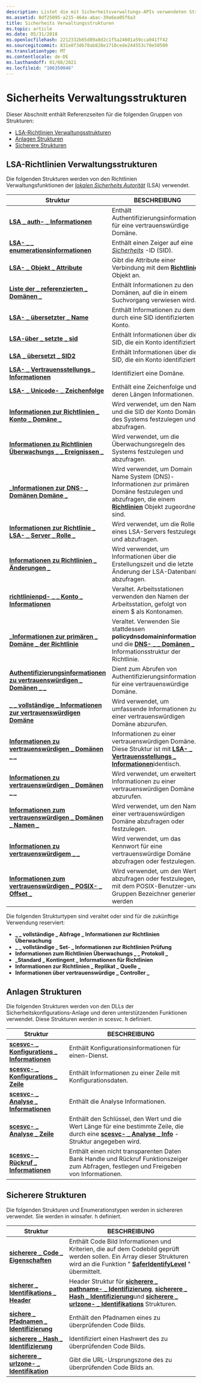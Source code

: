 ```yaml
---
description: Listet die mit Sicherheitsverwaltungs-APIs verwendeten Strukturen auf.
ms.assetid: 8df25095-a215-464a-abac-39a6ea05f6a3
title: Sicherheits Verwaltungsstrukturen
ms.topic: article
ms.date: 05/31/2018
ms.openlocfilehash: 2212332b65d89a8d2c1f5a24601a59cca041ff42
ms.sourcegitcommit: 831e8f3db78ab820e1710cede244553c70e50500
ms.translationtype: MT
ms.contentlocale: de-DE
ms.lasthandoff: 01/08/2021
ms.locfileid: "106350046"
---
```

# <a name="security-management-structures"></a>Sicherheits Verwaltungsstrukturen

Dieser Abschnitt enthält Referenzseiten für die folgenden Gruppen von Strukturen:

-   [LSA-Richtlinien Verwaltungsstrukturen](#lsa-policy-management-structures)
-   [Anlagen Strukturen](#attachment-structures)
-   [Sicherere Strukturen](#safer-structures)

## <a name="lsa-policy-management-structures"></a>LSA-Richtlinien Verwaltungsstrukturen

Die folgenden Strukturen werden von den Richtlinien Verwaltungsfunktionen der [*lokalen Sicherheits Autorität*](/windows/desktop/SecGloss/l-gly) (LSA) verwendet.



| Struktur                                                                       | BESCHREIBUNG                                                                                                                                   |
|---------------------------------------------------------------------------------|-----------------------------------------------------------------------------------------------------------------------------------------------|
| [**LSA \_ auth- \_ Informationen**](/windows/desktop/api/Ntsecapi/ns-ntsecapi-lsa_auth_information)                          | Enthält Authentifizierungsinformationen für eine vertrauenswürdige Domäne.                                                                                     |
| [**LSA- \_ \_ enumerationsinformationen**](/windows/desktop/api/Ntsecapi/ns-ntsecapi-lsa_enumeration_information)            | Enthält einen Zeiger auf eine [*Sicherheits*](/windows/desktop/SecGloss/s-gly) -ID (SID).    |
| [**LSA- \_ Objekt \_ Attribute**](/windows/desktop/api/LsaLookup/ns-lsalookup-lsa_object_attributes)                        | Gibt die Attribute einer Verbindung mit dem [**Richtlinien**](policy-object.md) Objekt an.                                                       |
| [**Liste der \_ referenzierten \_ Domänen \_**](/windows/win32/api/lsalookup/ns-lsalookup-lsa_referenced_domain_list)             | Enthält Informationen zu den Domänen, auf die in einem Suchvorgang verwiesen wird.                                                                      |
| [**LSA- \_ übersetzter \_ Name**](/windows/desktop/api/LsaLookup/ns-lsalookup-lsa_translated_name)                            | Enthält Informationen zu dem durch eine SID identifizierten Konto.                                                                                   |
| [**LSA-über \_ setzte \_ sid**](/windows/desktop/api/Ntsecapi/ns-ntsecapi-lsa_translated_sid)                              | Enthält Informationen über die SID, die ein Konto identifiziert.                                                                                |
| [**LSA \_ übersetzt \_ SID2**](/windows/desktop/api/LsaLookup/ns-lsalookup-lsa_translated_sid2)                            | Enthält Informationen über die SID, die ein Konto identifiziert.                                                                                |
| [**LSA- \_ Vertrauensstellungs \_ Informationen**](/windows/desktop/api/lsalookup/ns-lsalookup-lsa_trust_information)                        | Identifiziert eine Domäne.                                                                                                                          |
| [**LSA- \_ Unicode- \_ Zeichenfolge**](/windows/desktop/api/lsalookup/ns-lsalookup-lsa_unicode_string)                              | Enthält eine Zeichenfolge und deren Längen Informationen.                                                                                                 |
| [**Informationen zur Richtlinien \_ Konto \_ Domäne \_**](/windows/desktop/api/LsaLookup/ns-lsalookup-policy_account_domain_info)             | Wird verwendet, um den Namen und die SID der Konto Domäne des Systems festzulegen und abzufragen.                                                                        |
| [**Informationen zu Richtlinien Überwachungs \_ \_ Ereignissen \_**](/windows/desktop/api/Ntsecapi/ns-ntsecapi-policy_audit_events_info)                 | Wird verwendet, um die Überwachungsregeln des Systems festzulegen und abzufragen.                                                                                            |
| [**\_Informationen zur DNS- \_ Domänen Domäne \_**](/windows/desktop/api/LsaLookup/ns-lsalookup-policy_dns_domain_info)                     | Wird verwendet, um Domain Name System (DNS)-Informationen zur primären Domäne festzulegen und abzufragen, die einem [**Richtlinien**](policy-object.md) Objekt zugeordnet sind. |
| [**Informationen zur Richtlinie \_ LSA- \_ Server \_ Rolle \_**](/windows/desktop/api/Ntsecapi/ns-ntsecapi-policy_lsa_server_role_info)          | Wird verwendet, um die Rolle eines LSA-Servers festzulegen und abzufragen.                                                                                              |
| [**Informationen zu Richtlinien \_ Änderungen \_**](/windows/desktop/api/Ntsecapi/ns-ntsecapi-policy_modification_info)                  | Wird verwendet, um Informationen über die Erstellungszeit und die letzte Änderung der LSA-Datenbank abzufragen.                                                  |
| [**richtlinienpd- \_ \_ Konto \_ Informationen**](policy-pd-account-info.md)                     | Veraltet. Arbeitsstationen verwenden den Namen der Arbeitsstation, gefolgt von einem $ als Kontonamen.                                                          |
| [**\_Informationen zur primären \_ Domäne \_ der Richtlinie**](/windows/desktop/api/Ntsecapi/ns-ntsecapi-policy_primary_domain_info)             | Veraltet. Verwenden Sie stattdessen **policydnsdomaininformation** und die [**DNS- \_ \_ Domänen \_**](/windows/desktop/api/LsaLookup/ns-lsalookup-policy_dns_domain_info) Informationsstruktur der Richtlinie.           |
| [**Authentifizierungsinformationen zu vertrauenswürdigen \_ Domänen \_ \_**](/windows/desktop/api/Ntsecapi/ns-ntsecapi-trusted_domain_auth_information)   | Dient zum Abrufen von Authentifizierungsinformationen für eine vertrauenswürdige Domäne.                                                                             |
| [**\_ \_ vollständige \_ Informationen zur vertrauenswürdigen Domäne**](/windows/desktop/api/Ntsecapi/ns-ntsecapi-trusted_domain_full_information)   | Wird verwendet, um umfassende Informationen zu einer vertrauenswürdigen Domäne abzurufen.                                                                                 |
| [**Informationen zu vertrauenswürdigen \_ Domänen \_ \_**](/previous-versions/windows/desktop/legacy/ms722475(v=vs.85)) | Informationen zu einer vertrauenswürdigen Domäne. Diese Struktur ist mit [**LSA- \_ Vertrauensstellungs \_ Informationen**](/windows/desktop/api/lsalookup/ns-lsalookup-lsa_trust_information)identisch.                  |
| [**Informationen zu vertrauenswürdigen \_ Domänen \_ \_**](/windows/desktop/api/Ntsecapi/ns-ntsecapi-trusted_domain_information_ex)       | Wird verwendet, um erweiterte Informationen zu einer vertrauenswürdigen Domäne abzurufen.                                                                                 |
| [**Informationen zum vertrauenswürdigen \_ Domänen \_ Namen \_**](/windows/desktop/api/Ntsecapi/ns-ntsecapi-trusted_domain_name_info)                 | Wird verwendet, um den Namen einer vertrauenswürdigen Domäne abzufragen oder festzulegen.                                                                                            |
| [**Informationen zu vertrauenswürdigem \_ \_**](/windows/desktop/api/Ntsecapi/ns-ntsecapi-trusted_password_info)                        | Wird verwendet, um das Kennwort für eine vertrauenswürdige Domäne abzufragen oder festzulegen.                                                                                       |
| [**Informationen zum vertrauenswürdigen \_ POSIX- \_ Offset \_**](/windows/desktop/api/Ntsecapi/ns-ntsecapi-trusted_posix_offset_info)               | Wird verwendet, um den Wert abzufragen oder festzulegen, mit dem POSIX-Benutzer-und Gruppen Bezeichner generiert werden                                                             |



 

Die folgenden Strukturtypen sind veraltet oder sind für die zukünftige Verwendung reserviert:

-   **\_ \_ vollständige \_ Abfrage \_ Informationen zur Richtlinien Überwachung**
-   **\_ \_ vollständige \_ Set- \_ Informationen zur Richtlinien Prüfung**
-   **Informationen zum Richtlinien Überwachungs \_ \_ Protokoll \_**
-   **\_Standard \_ Kontingent \_ Informationen für Richtlinien**
-   **Informationen zur Richtlinien \_ Replikat \_ Quelle \_**
-   **Informationen über vertrauenswürdige \_ Controller \_**

## <a name="attachment-structures"></a>Anlagen Strukturen

Die folgenden Strukturen werden von den DLLs der Sicherheitskonfigurations-Anlage und deren unterstützenden Funktionen verwendet. Diese Strukturen werden in scesvc. h definiert.



| Struktur                                                        | BESCHREIBUNG                                                                                                                                     |
|------------------------------------------------------------------|-------------------------------------------------------------------------------------------------------------------------------------------------|
| [**scesvc- \_ Konfigurations \_ Informationen**](/windows/win32/api/scesvc/ns-scesvc-scesvc_configuration_info) | Enthält Konfigurationsinformationen für einen-Dienst.                                                                                               |
| [**scesvc- \_ Konfigurations \_ Zeile**](/windows/win32/api/scesvc/ns-scesvc-scesvc_configuration_line) | Enthält Informationen zu einer Zeile mit Konfigurationsdaten.                                                                                        |
| [**scesvc- \_ Analyse \_ Informationen**](/windows/win32/api/scesvc/ns-scesvc-scesvc_analysis_info)           | Enthält die Analyse Informationen.                                                                                                              |
| [**scesvc- \_ Analyse \_ Zeile**](/windows/win32/api/scesvc/ns-scesvc-scesvc_analysis_line)           | Enthält den Schlüssel, den Wert und die Wert Länge für eine bestimmte Zeile, die durch eine [**scesvc- \_ Analyse \_ Info**](/windows/win32/api/scesvc/ns-scesvc-scesvc_analysis_info) -Struktur angegeben wird. |
| [**scesvc- \_ Rückruf \_ Informationen**](/windows/win32/api/scesvc/ns-scesvc-scesvc_callback_info)           | Enthält einen nicht transparenten Daten Bank Handle und Rückruf Funktionszeiger zum Abfragen, festlegen und Freigeben von Informationen.                                          |



 

## <a name="safer-structures"></a>Sicherere Strukturen

Die folgenden Strukturen und Enumerationstypen werden in sichereren verwendet. Sie werden in winsafer. h definiert.



| Struktur                                                                | BESCHREIBUNG                                                                                                                                                                                                                                             |
|--------------------------------------------------------------------------|---------------------------------------------------------------------------------------------------------------------------------------------------------------------------------------------------------------------------------------------------------|
| [**sicherere \_ Code \_ Eigenschaften**](/windows/desktop/api/WinSafer/ns-winsafer-safer_code_properties_v2)                 | Enthält Code Bild Informationen und Kriterien, die auf dem Codebild geprüft werden sollen. Ein Array dieser Strukturen wird an die Funktion " [**SaferIdentifyLevel**](/windows/desktop/api/WinSafer/nf-winsafer-saferidentifylevel) " übermittelt.                                                                  |
| [**sicherer \_ Identifikations \_ Header**](/windows/desktop/api/WinSafer/ns-winsafer-safer_identification_header)     | Header Struktur für [**sicherere \_ pathname- \_ Identifizierung**](/windows/desktop/api/WinSafer/ns-winsafer-safer_pathname_identification), [**sicherere \_ Hash \_ Identifizierung**](/windows/desktop/api/WinSafer/ns-winsafer-safer_hash_identification)und [**sicherere \_ urlzone- \_ Identifikations**](/windows/desktop/api/WinSafer/ns-winsafer-safer_urlzone_identification) Strukturen. |
| [**sichere \_ Pfadnamen \_ Identifizierung**](/windows/desktop/api/WinSafer/ns-winsafer-safer_pathname_identification) | Enthält den Pfadnamen eines zu überprüfenden Code Bilds.                                                                                                                                                                                                      |
| [**sicherere \_ Hash \_ Identifizierung**](/windows/desktop/api/WinSafer/ns-winsafer-safer_hash_identification)         | Identifiziert einen Hashwert des zu überprüfenden Code Bilds.                                                                                                                                                                                                      |
| [**sicherere \_ urlzone- \_ Identifikation**](/windows/desktop/api/WinSafer/ns-winsafer-safer_urlzone_identification)   | Gibt die URL-Ursprungszone des zu überprüfenden Code Bilds an.                                                                                                                                                                                      |



 

 

 
